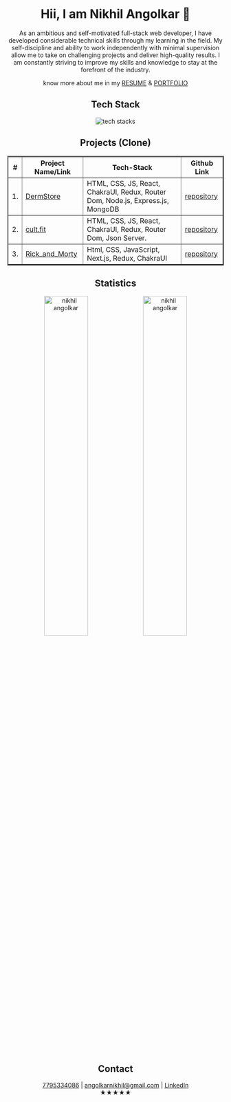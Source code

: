 <div align="center">
  <h1>Hii, I am Nikhil Angolkar 👋</h1>
  <p>As an ambitious and self-motivated full-stack web developer, I have developed considerable technical skills through my learning in the field. My self-discipline and ability to work independently with minimal supervision allow me to take on challenging projects and deliver high-quality results. I am constantly striving to improve my skills and knowledge to stay at the forefront of the industry.</p>
  <p>know more about me in my <a href="https://drive.google.com/file/d/1GtZiQIVtAi8ap6WSe38hKNHeB_c4T4eg/view"  target="_blank">RESUME</a> & <a href="https://capitaln.github.io/" target="_blank">PORTFOLIO</a></p>
 <h2>Tech Stack</h2>
 <img src="https://user-images.githubusercontent.com/107465553/215518951-482a4d49-8c9c-49f5-8ef0-d39a7b3a0b4d.jpg" alt="tech stacks"/>  
   <h2>Projects (Clone)</h2>
  <table align="center" border="2">
    <thead>
      <tr>
        <th>#</th>
        <th>Project Name/Link</th>
        <th>Tech-Stack</th>
        <th>Github Link</th>
      </tr>
    </thead>
    <tbody>
      <tr>
        <td>1.</td>
        <td>
          <a href="https://dermstore-capitaln.vercel.app/" target="_blank">DermStore</a>
        </td>
        <td>HTML, CSS, JS, React, ChakraUI, Redux, Router Dom, Node.js, Express.js, MongoDB</td>
        <td>
          <a href="https://github.com/capitalN/dermstore" target="_blank">repository</a>
        </td>
      </tr>
      <tr>
        <td>2.</td>
        <td>
          <a href="https://cult-fit-psi.vercel.app" target="_blank">cult.fit</a>
        </td>
        <td>HTML, CSS, JS, React, ChakraUI, Redux, Router Dom, Json Server.</td>
        <td>
          <a href="https://github.com/capitalN/cult.fit" target="_blank">repository</a>
        </td>
      </tr>
      <tr>
        <td>3.</td>
        <td>
          <a href="https://mock-11-capitaln.vercel.app/" target="_blank">Rick_and_Morty</a>
        </td>
        <td>Html, CSS, JavaScript, Next.js, Redux, ChakraUI</td>
        <td>
          <a href="https://github.com/capitalN/rick_and_morty" target="_blank">repository</a>
        </td>
      </tr>
    </tbody>
  </table>
  <h2>Statistics</h3>
   <div align="space-between">
      <img width="45%"
        src="https://github-readme-stats.vercel.app/api/top-langs?username=capitalN&show_icons=true&locale=en&layout=compact&theme=dark&hide_border=true&include_all_commits=false&count_private=false"
        alt="nikhil angolkar"
      />
      <img width="45%"
        src="https://github-readme-stats.vercel.app/api?username=capitalN&show_icons=true&locale=en&theme=dark&hide_border=true&include_all_commits=false&count_private=false"
        alt="nikhil angolkar"
      />
  </div>
  <div>
    <h2>Contact</h3>
    <a href="7795334086" target="_blank">7795334086</a> |
    <a href="mailto:angolkarnikhil@gmail.com" target="_blank">angolkarnikhil@gmail.com</a> |
    <a href="https://www.linkedin.com/in/nikhil-angolkar-62722a19b/" target="_blank">LinkedIn</a>
  </div>
  ★★★★★
</div>
